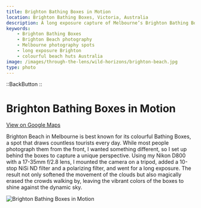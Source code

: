 ```yaml
---
title: Brighton Bathing Boxes in Motion
location: Brighton Bathing Boxes, Victoria, Australia
description: A long exposure capture of Melbourne’s Brighton Bathing Boxes, taken from a unique angle to reveal vibrant colors and dramatic moving skies.
keywords:
    - Brighton Bathing Boxes
    - Brighton Beach photography
    - Melbourne photography spots
    - long exposure Brighton
    - colourful beach huts Australia
image: /images/through-the-lens/wild-horizons/brighton-beach.jpg
type: photo
---
```


::BackButton
::

# Brighton Bathing Boxes in Motion

<a href="https://www.google.com/maps/search/?api=1&query=Brighton+Bathing+Boxes,+Victoria,+Australia" target="_blank" rel="noopener noreferrer">View on Google Maps</a>

Brighton Beach in Melbourne is best known for its colourful Bathing Boxes, a spot that draws countless tourists every day. While most people photograph them from the front, I wanted something different, so I set up behind the boxes to capture a unique perspective. Using my Nikon D800 with a 17-35mm f/2.8 lens, I mounted the camera on a tripod, added a 10-stop NiSi ND filter and a polarizing filter, and went for a long exposure. The result not only softened the movement of the clouds but also magically erased the crowds walking by, leaving the vibrant colors of the boxes to shine against the dynamic sky.

![Brighton Bathing Boxes in Motion](/images/through-the-lens/wild-horizons/brighton-beach.jpg)

<div class="mb-8"></div>
